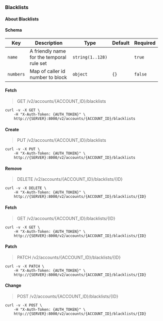 ### Blacklists

#### About Blacklists

#### Schema

Key | Description | Type | Default | Required
--- | ----------- | ---- | ------- | --------
`name` | A friendly name for the temporal rule set | `string(1..128)` |   | `true`
`numbers` | Map of caller id number to block | `object` | `{}` | `false`


#### Fetch

> GET /v2/accounts/{ACCOUNT_ID}/blacklists

```curl
curl -v -X GET \
    -H "X-Auth-Token: {AUTH_TOKEN}" \
    http://{SERVER}:8000/v2/accounts/{ACCOUNT_ID}/blacklists
```

#### Create

> PUT /v2/accounts/{ACCOUNT_ID}/blacklists

```curl
curl -v -X PUT \
    -H "X-Auth-Token: {AUTH_TOKEN}" \
    http://{SERVER}:8000/v2/accounts/{ACCOUNT_ID}/blacklists
```

#### Remove

> DELETE /v2/accounts/{ACCOUNT_ID}/blacklists/{ID}

```curl
curl -v -X DELETE \
    -H "X-Auth-Token: {AUTH_TOKEN}" \
    http://{SERVER}:8000/v2/accounts/{ACCOUNT_ID}/blacklists/{ID}
```

#### Fetch

> GET /v2/accounts/{ACCOUNT_ID}/blacklists/{ID}

```curl
curl -v -X GET \
    -H "X-Auth-Token: {AUTH_TOKEN}" \
    http://{SERVER}:8000/v2/accounts/{ACCOUNT_ID}/blacklists/{ID}
```

#### Patch

> PATCH /v2/accounts/{ACCOUNT_ID}/blacklists/{ID}

```curl
curl -v -X PATCH \
    -H "X-Auth-Token: {AUTH_TOKEN}" \
    http://{SERVER}:8000/v2/accounts/{ACCOUNT_ID}/blacklists/{ID}
```

#### Change

> POST /v2/accounts/{ACCOUNT_ID}/blacklists/{ID}

```curl
curl -v -X POST \
    -H "X-Auth-Token: {AUTH_TOKEN}" \
    http://{SERVER}:8000/v2/accounts/{ACCOUNT_ID}/blacklists/{ID}
```


